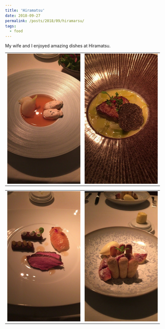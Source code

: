 ```yaml
---
title: 'Hiramatsu'
date: 2018-09-27
permalink: /posts/2018/09/hiramarsu/
tags:
  - food
---
```


My wife and I enjoyed amazing dishes at Hiramatsu.

<table border="0">
<tr>
<td><img src="/images/2021-06-29-20-57-07.png"></td>
<td><img src="/images/2021-06-29-20-56-52.png"></td>
</tr>
</table>
<table border="0">
<tr>
<td><img src="/images/2021-06-29-20-56-30.png"></td>
<td><img src="/images/2021-06-29-20-57-38.png"></td>
</tr>
</table>

